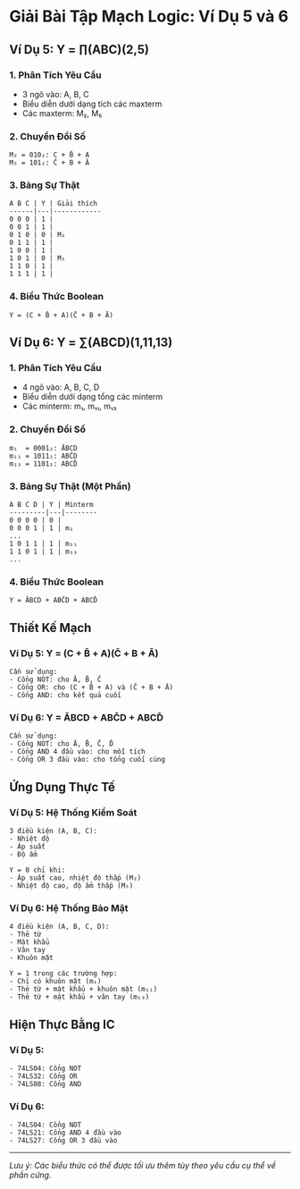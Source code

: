 # Giải Bài Tập Mạch Logic: Ví Dụ 5 và 6

## Ví Dụ 5: Y = ∏(ABC)(2,5)

### 1. Phân Tích Yêu Cầu
- 3 ngõ vào: A, B, C
- Biểu diễn dưới dạng tích các maxterm
- Các maxterm: M₂, M₅

### 2. Chuyển Đổi Số
```
M₂ = 010₂: C + B̄ + A
M₅ = 101₂: C̄ + B + Ā
```

### 3. Bảng Sự Thật
```
A B C | Y | Giải thích
------|---|------------
0 0 0 | 1 | 
0 0 1 | 1 |
0 1 0 | 0 | M₂
0 1 1 | 1 |
1 0 0 | 1 |
1 0 1 | 0 | M₅
1 1 0 | 1 |
1 1 1 | 1 |
```

### 4. Biểu Thức Boolean
```
Y = (C + B̄ + A)(C̄ + B + Ā)
```

## Ví Dụ 6: Y = ∑(ABCD)(1,11,13)

### 1. Phân Tích Yêu Cầu
- 4 ngõ vào: A, B, C, D
- Biểu diễn dưới dạng tổng các minterm
- Các minterm: m₁, m₁₁, m₁₃

### 2. Chuyển Đổi Số
```
m₁  = 0001₂: ĀBCD
m₁₁ = 1011₂: ABC̄D
m₁₃ = 1101₂: ABCD̄
```

### 3. Bảng Sự Thật (Một Phần)
```
A B C D | Y | Minterm
---------|---|--------
0 0 0 0 | 0 |
0 0 0 1 | 1 | m₁
...     
1 0 1 1 | 1 | m₁₁
1 1 0 1 | 1 | m₁₃
...
```

### 4. Biểu Thức Boolean
```
Y = ĀBCD + ABC̄D + ABCD̄
```

## Thiết Kế Mạch

### Ví Dụ 5: Y = (C + B̄ + A)(C̄ + B + Ā)
```
Cần sử dụng:
- Cổng NOT: cho Ā, B̄, C̄
- Cổng OR: cho (C + B̄ + A) và (C̄ + B + Ā)
- Cổng AND: cho kết quả cuối
```

### Ví Dụ 6: Y = ĀBCD + ABC̄D + ABCD̄
```
Cần sử dụng:
- Cổng NOT: cho Ā, B̄, C̄, D̄
- Cổng AND 4 đầu vào: cho mỗi tích
- Cổng OR 3 đầu vào: cho tổng cuối cùng
```

## Ứng Dụng Thực Tế

### Ví Dụ 5: Hệ Thống Kiểm Soát
```
3 điều kiện (A, B, C):
- Nhiệt độ
- Áp suất
- Độ ẩm

Y = 0 chỉ khi:
- Áp suất cao, nhiệt độ thấp (M₂)
- Nhiệt độ cao, độ ẩm thấp (M₅)
```

### Ví Dụ 6: Hệ Thống Bảo Mật
```
4 điều kiện (A, B, C, D):
- Thẻ từ
- Mật khẩu
- Vân tay
- Khuôn mặt

Y = 1 trong các trường hợp:
- Chỉ có khuôn mặt (m₁)
- Thẻ từ + mật khẩu + khuôn mặt (m₁₁)
- Thẻ từ + mật khẩu + vân tay (m₁₃)
```

## Hiện Thực Bằng IC

### Ví Dụ 5:
```
- 74LS04: Cổng NOT
- 74LS32: Cổng OR
- 74LS08: Cổng AND
```

### Ví Dụ 6:
```
- 74LS04: Cổng NOT
- 74LS21: Cổng AND 4 đầu vào
- 74LS27: Cổng OR 3 đầu vào
```

---
*Lưu ý: Các biểu thức có thể được tối ưu thêm tùy theo yêu cầu cụ thể về phần cứng.*